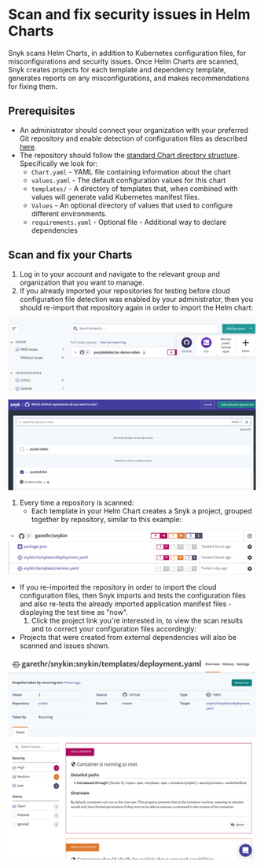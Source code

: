 # Scan and fix security issues in Helm Charts

Snyk scans Helm Charts, in addition to Kubernetes configuration files, for misconfigurations and security issues. Once Helm Charts are scanned, Snyk creates projects for each template and dependency template, generates reports on any misconfigurations, and makes recommendations for fixing them.

## Prerequisites

* An administrator should connect your organization with your preferred Git repository and enable detection of configuration files as described [here](https://support.snyk.io/hc/articles/360006402818#UUID-c1919782-6bfa-b84b-a638-3913cee39fc5).
* The repository should follow the [standard Chart directory structure](https://helm.sh/docs/topics/charts/#the-chart-file-structure). Specifically we look for:
  * `Chart.yaml` - YAML file containing information about the chart
  * `values.yaml` - The default configuration values for this chart
  * `templates/` - A directory of templates that, when combined with values will generate valid Kubernetes manifest files.
  * `Values` - An optional directory of values that used to configure different environments.
  * `requirements.yaml` - Optional file - Additional way to declare dependencies

## Scan and fix your Charts

1. Log in to your account and navigate to the relevant group and organization that you want to manage.
2. If you already imported your repositories for testing before cloud configuration file detection was enabled by your administrator, then you should re-import that repository again in order to import the Helm chart:  

![2.1.png](../../.gitbook/assets/2.1.png)

![2.2.png](../../.gitbook/assets/2.2.png)

1. Every time a repository is scanned:
   * Each template in your Helm Chart creates a Snyk a project, grouped together by repository, similar to this example:

![Screenshot\_2020-04-24\_at\_08.50.36.png](../../.gitbook/assets/screenshot_2020-04-24_at_08.50.36.png)

* If you re-imported the repository in order to import the cloud configuration files, then Snyk imports and tests the configuration files and also re-tests the already imported application manifest files - displaying the test time as "now".
  1. Click the project link you're interested in, to view the scan results and to correct your configuration files accordingly:
* Projects that were created from external dependencies will also be scanned and issues shown.

![Screenshot\_2020-04-24\_at\_08.51.18.png](../../.gitbook/assets/screenshot_2020-04-24_at_08.51.18.png)

